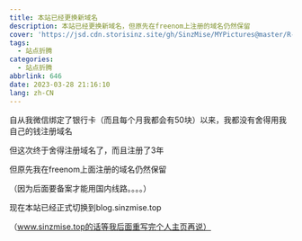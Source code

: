 ```yaml
---
title: 本站已经更换新域名
description: 本站已经更换新域名，但原先在freenom上注册的域名仍然保留
cover: 'https://jsd.cdn.storisinz.site/gh/SinzMise/MYPictures@master/R-C.70q39brxg8g0.webp'
tags:
  - 站点折腾
categories:
  - 站点折腾
abbrlink: 646
date: 2023-03-28 21:16:10
lang: zh-CN
---
```

自从我微信绑定了银行卡（而且每个月我都会有50块）以来，我都没有舍得用我自己的钱注册域名

但这次终于舍得注册域名了，而且注册了3年

但原先我在freenom上面注册的域名仍然保留

（因为后面要备案才能用国内线路。。。。）

现在本站已经正式切换到blog.sinzmise.top

（www.sinzmise.top的话等我后面重写完个人主页再说）